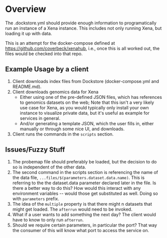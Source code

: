 # Overview

The .dockstore.yml should provide enough information to programatically
run an instance of a Xena instance. This includes not only running Xena, but loading
it up with data.

This is an attempt for the docker-compose defined at https://github.com/coverbeck/xenahub,
i.e., once this is all worked out, the files would be checked into that repo.

## Example Usage by a client

1. Client downloads index files from Dockstore (docker-compose.yml and README.md).
2. Client downloads genomics data for Xena
    * Either using one of the pre-defined JSON files, which has references to genomics datasets on the web; Note that this isn't a very likely use case for Xena, as you would typically only install your own instance to visualize private data, but it's useful as example for services in general.
    * And/or generating a template JSON, which the user fills in, either manually or through some nice UI, and downloads.
3. Client runs the commands in the `scripts` section.

## Issues/Fuzzy Stuff

1. The probemap file should preferably be loaded, but the decision to do so is independent of the other data.
1. The second command in the scripts section is referencing the name of the data file, `...files/$(parameters.dataset.data.name)`. This is referring to the the dataset.data parameter declared later in the file. Is there a better way to do this? How would this interact with any environment variables -- would those get substituted as well. Doing so with `parameters` prefix.
1. The idea of the `multiple` property is that there might n datasets that might get loaded. The `afterrun` would need to be invoked.
1. What if a user wants to add something the next day? The client would have to know to only run `afterrun`.
1. Should we require certain parameters, in particular the port? That way the consumer of this will know what port to access the service on.
